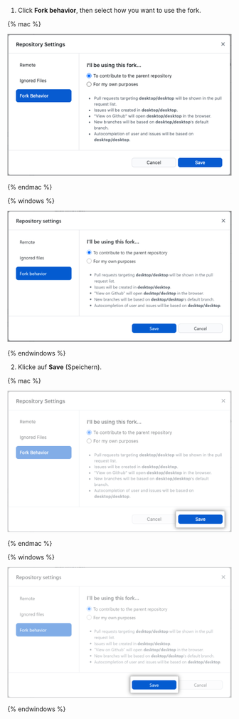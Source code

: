 1. Click **Fork behavior**, then select how you want to use the fork.

  {% mac %}

  ![The contribute to the parent repository option in the Fork Behavior menu](/assets/images/help/desktop/mac-fork-behavior-menu-contribute.png)

  {% endmac %}

  {% windows %}

  ![The contribute to the parent repository option in the Fork Behavior menu](/assets/images/help/desktop/windows-fork-behavior-menu-contribute.png)

  {% endwindows %}

2. Klicke auf **Save** (Speichern).

  {% mac %}

  ![The save button in the Fork Behavior menu](/assets/images/help/desktop/mac-fork-behavior-save.png)

  {% endmac %}

  {% windows %}

  ![The save button in the Fork Behavior menu](/assets/images/help/desktop/windows-fork-behavior-save.png)

  {% endwindows %}
  